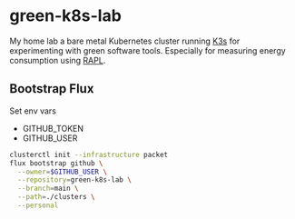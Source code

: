 # green-k8s-lab

My home lab a bare metal Kubernetes cluster running [K3s](https://k3s.io/)
for experimenting with green software tools. Especially for measuring energy
consumption using [RAPL](https://web.eece.maine.edu/~vweaver/projects/rapl/).

## Bootstrap Flux

Set env vars

- GITHUB_TOKEN
- GITHUB_USER

```sh
clusterctl init --infrastructure packet
flux bootstrap github \
  --owner=$GITHUB_USER \
  --repository=green-k8s-lab \
  --branch=main \
  --path=./clusters \
  --personal
```
